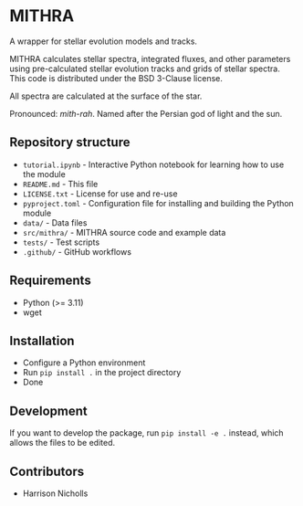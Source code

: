 # MITHRA
A wrapper for stellar evolution models and tracks. 

MITHRA calculates stellar spectra, integrated fluxes, and other parameters using pre-calculated stellar evolution tracks and grids of stellar spectra.
This code is distributed under the BSD 3-Clause license.

All spectra are calculated at the surface of the star.

Pronounced: *mith*-*rah*. Named after the Persian god of light and the sun.

## Repository structure 
* `tutorial.ipynb`  - Interactive Python notebook for learning how to use the module
* `README.md`       - This file
* `LICENSE.txt`     - License for use and re-use
* `pyproject.toml`  - Configuration file for installing and building the Python module
* `data/`           - Data files
* `src/mithra/`     - MITHRA source code and example data
* `tests/`          - Test scripts
* `.github/`        - GitHub workflows


## Requirements
* Python (>= 3.11)
* wget

## Installation
* Configure a Python environment 
* Run `pip install .` in the project directory
* Done

## Development
If you want to develop the package, run `pip install -e .` instead, which allows the files to be edited.

## Contributors
* Harrison Nicholls

